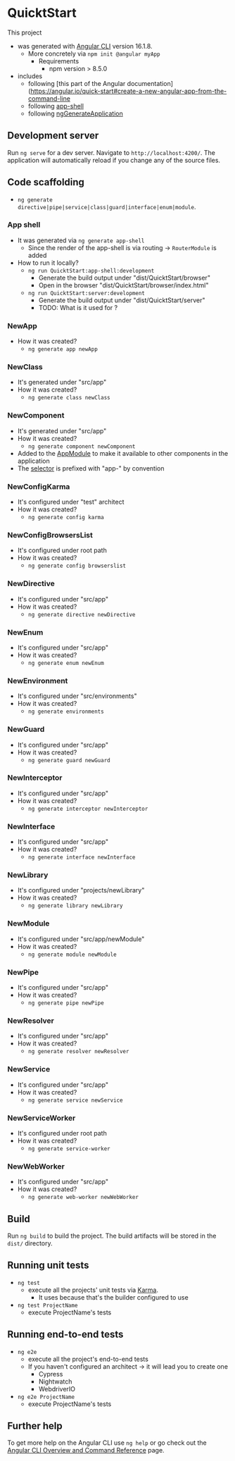 # QuicktStart

This project
* was generated with [Angular CLI](https://github.com/angular/angular-cli) version 16.1.8.
  * More concretely via `npm init @angular myApp`
    * Requirements
      * npm version > 8.5.0
* includes 
  * following [this part of the Angular documentation](https://angular.io/quick-start#create-a-new-angular-app-from-the-command-line
  * following [app-shell](https://angular.io/guide/app-shell)
  * following [ngGenerateApplication](https://angular.io/cli/generate#application)


## Development server

Run `ng serve` for a dev server. Navigate to `http://localhost:4200/`. The application will automatically reload if you change any of the source files.

## Code scaffolding

* `ng generate directive|pipe|service|class|guard|interface|enum|module`.

### App shell

* It was generated via `ng generate app-shell`
  * Since the render of the app-shell is via routing -> `RouterModule` is added
* How to run it locally?
  * `ng run QuicktStart:app-shell:development`
    * Generate the build output under "dist/QuicktStart/browser"
    * Open in the browser "dist/QuicktStart/browser/index.html"
  * `ng run QuicktStart:server:development`
    * Generate the build output under "dist/QuicktStart/server"
    * TODO: What is it used for ?

### NewApp

* How it was created?
  * `ng generate app newApp`

### NewClass

* It's generated under "src/app"
* How it was created?
  * `ng generate class newClass`

### NewComponent

* It's generated under "src/app"
* How it was created?
  * `ng generate component newComponent`
* Added to the [AppModule](https://github.com/dancer1325/AngularDocumentationNewAngularAppFromCLI/blob/main/src/app/app.module.ts#L15) to make it available to other components in the application    
* The [selector](https://github.com/dancer1325/AngularDocumentationNewAngularAppFromCLI/blob/main/src/app/new-component/new-component.component.ts#L4) is prefixed with "app-" by convention

### NewConfigKarma

* It's configured under "test" architect
* How it was created?
  * `ng generate config karma`

### NewConfigBrowsersList

* It's configured under root path
* How it was created?
  * `ng generate config browserslist`

### NewDirective

* It's configured under "src/app"
* How it was created?
  * `ng generate directive newDirective`

### NewEnum
* It's configured under "src/app"
* How it was created?
  * `ng generate enum newEnum`

### NewEnvironment

* It's configured under "src/environments"
* How it was created?
  * `ng generate environments`

### NewGuard

* It's configured under "src/app"
* How it was created?
  * `ng generate guard newGuard`

### NewInterceptor

* It's configured under "src/app"
* How it was created?
  * `ng generate interceptor newInterceptor`

### NewInterface

* It's configured under "src/app"
* How it was created?
  * `ng generate interface newInterface`

### NewLibrary

* It's configured under "projects/newLibrary"
* How it was created?
  * `ng generate library newLibrary`

### NewModule

* It's configured under "src/app/newModule"
* How it was created?
  * `ng generate module newModule`

### NewPipe

* It's configured under "src/app"
* How it was created?
  * `ng generate pipe newPipe`

### NewResolver

* It's configured under "src/app"
* How it was created?
  * `ng generate resolver newResolver`

### NewService

* It's configured under "src/app"
* How it was created?
  * `ng generate service newService`

### NewServiceWorker

* It's configured under root path
* How it was created?
  * `ng generate service-worker`

### NewWebWorker

* It's configured under "src/app"
* How it was created?
  * `ng generate web-worker newWebWorker`

## Build

Run `ng build` to build the project. The build artifacts will be stored in the `dist/` directory.

## Running unit tests

* `ng test`
  * execute all the projects' unit tests via [Karma](https://karma-runner.github.io).
    * It uses because that's the builder configured to use
* `ng test ProjectName`
  * execute ProjectName's tests

## Running end-to-end tests

* `ng e2e`
  * execute all the project's end-to-end tests
  * If you haven't configured an architect -> it will lead you to create one
    * Cypress
    * Nightwatch
    * WebdriverIO
* `ng e2e ProjectName`
  * execute ProjectName's tests


## Further help

To get more help on the Angular CLI use `ng help` or go check out the [Angular CLI Overview and Command Reference](https://angular.io/cli) page.
